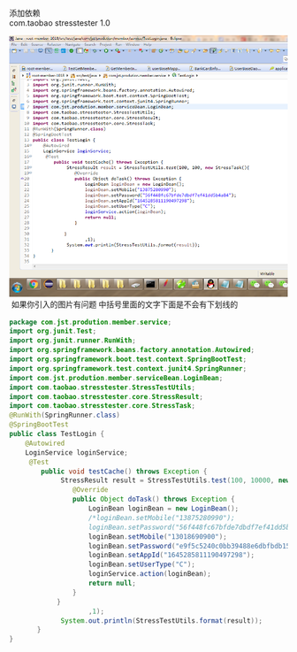 添加依赖  
<dependency>
		<groupId>com.taobao</groupId>
		<artifactId>stresstester</artifactId>
		<version>1.0</version>
	</dependency>
	
![image22222222222222222](https://github.com/huangleisir/common-pics/blob/master/D1FAOLIY1_~O~A2_%7B%7D~X7~7.png)
  如果你引入的图片有问题 中括号里面的文字下面是不会有下划线的 
  
```java
package com.jst.prodution.member.service;
import org.junit.Test;
import org.junit.runner.RunWith;
import org.springframework.beans.factory.annotation.Autowired;
import org.springframework.boot.test.context.SpringBootTest;
import org.springframework.test.context.junit4.SpringRunner;
import com.jst.prodution.member.serviceBean.LoginBean;
import com.taobao.stresstester.StressTestUtils;
import com.taobao.stresstester.core.StressResult;
import com.taobao.stresstester.core.StressTask;
@RunWith(SpringRunner.class)
@SpringBootTest
public class TestLogin {
	@Autowired
	LoginService loginService;
	 @Test
	    public void testCache() throws Exception {
		     StressResult result = StressTestUtils.test(100, 10000, new StressTask(){
				@Override
				public Object doTask() throws Exception {
					LoginBean loginBean = new LoginBean();
					/*loginBean.setMobile("13875280990");
					loginBean.setPassword("56f448fc67bfde7dbdf7ef41dd5b4a84");*/
					loginBean.setMobile("13018690900");
					loginBean.setPassword("e9f5c5240c0bb39488e6dbfbdb1517e0");
					loginBean.setAppId("1645285811190497298");
					loginBean.setUserType("C");
					loginService.action(loginBean);
					return null;
				}
		    }
		    		,1);
		     System.out.println(StressTestUtils.format(result));
	   }
}
```
